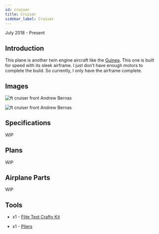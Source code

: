 ```yaml
---
id: cruiser
title: Cruiser
sidebar_label: Cruiser
---
```


July 2018 - Present

## Introduction

This plane is another twin engine aircraft like the [Guinea](https://andrewbernas.com/docs/rc-airplanes/guinea). This one is built for speed with its sleek airframe. I just don't have enough motors to complete the build. So currently, I only have the airframe complete. 

## Images

![ft cruiser front Andrew Bernas](assets/incomplete-prototypes/cruiser/cruiser-1.jpg)

![ft cruiser front Andrew Bernas](assets/incomplete-prototypes/cruiser/cruiser-2.jpg)

## Specifications

WIP

## Plans

WIP

## Airplane Parts

WIP

## Tools

* x1 - [Flite Test Crafty Kit](https://store.flitetest.com/flite-test-crafty-kit-flt-5010/p791877)

* x1 - [Pliers](https://www.amazon.com/Tools-VISE-GRIP-Pliers-6-Inch-2078216/dp/B000A0OW2M?ref_=Oct_BSellerC_553314_1&pf_rd_p=192c0672-a4fc-5e22-b935-349dd71711e1&pf_rd_s=merchandised-search-6&pf_rd_t=101&pf_rd_i=553314&pf_rd_m=ATVPDKIKX0DER&pf_rd_r=2M4HQBG3AXGM6CT25QDS&pf_rd_r=2M4HQBG3AXGM6CT25QDS&pf_rd_p=192c0672-a4fc-5e22-b935-349dd71711e1)